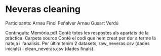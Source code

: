 # Neveras cleaning
Participants: Arnau Finol Peñalver Arnau Gusart Verdú 


Continguts: Memòria.pdf Conté totes les respostes als apartats de la pràctica. Carpeta source Conté el codi que hem creat per dur a terme la nateja i l'analisis. Per últim tenim 2 datasets, raw_neveras.csv (dades inicials) i clean_neveras.csv (dades finals).
